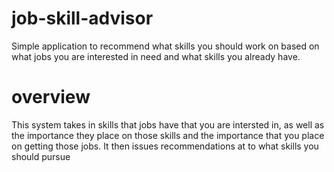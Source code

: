 # job-skill-advisor
Simple application to recommend what skills you should work on based on what jobs you are interested in need and what skills you already have.

# overview
This system takes in skills that jobs have that you are intersted in, as well as the importance they place on those skills and the importance that you place on getting those jobs. It then issues recommendations at to what skills you should pursue
